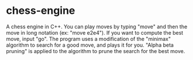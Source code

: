 # chess-engine
A chess engine in C++. You can play moves by typing "move" and then the move in long notation (ex: "move e2e4"). 
If you want to compute the best move, input "go".
The program uses a modification of the "minimax" algorithm to search for a good move, and plays it for you. 
"Alpha beta pruning" is applied to the algorithm to prune the search for the best move. 
